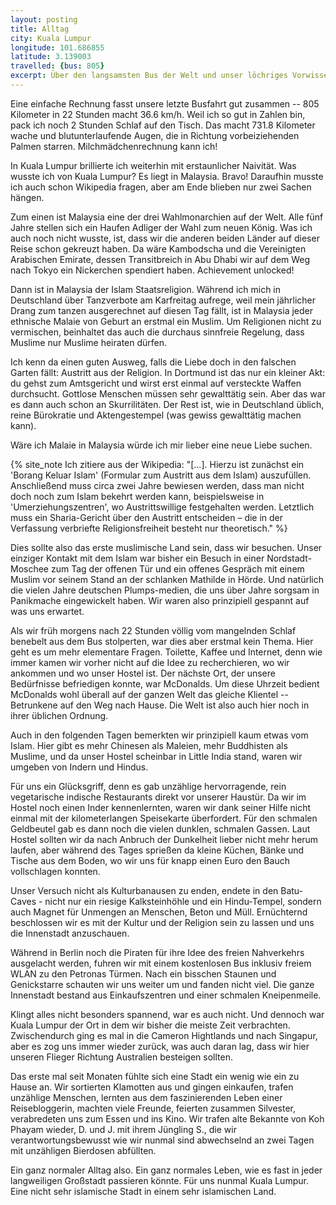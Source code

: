 ```yaml
---
layout: posting
title: Alltag
city: Kuala Lumpur
longitude: 101.686855
latitude: 3.139003
travelled: {bus: 805}
excerpt: Über den langsamsten Bus der Welt und unser löchriges Vorwissen, als auch die Stadt der Einkaufszentren und wie wir uns trotzdem wie zu Hause zu fühlten.
---
```


Eine einfache Rechnung fasst unsere letzte Busfahrt gut zusammen -- 805 Kilometer in 22 Stunden macht 36.6 km/h. Weil ich so gut in Zahlen bin, pack ich noch 2 Stunden Schlaf auf den Tisch. Das macht 731.8 Kilometer wache und blutunterlaufende Augen, die in Richtung vorbeiziehenden Palmen starren. Milchmädchenrechnung kann ich!

In Kuala Lumpur brillierte ich weiterhin mit erstaunlicher Naivität. Was wusste ich von Kuala Lumpur? Es liegt in Malaysia. Bravo! Daraufhin musste ich auch schon Wikipedia fragen, aber am Ende blieben nur zwei Sachen hängen.

Zum einen ist Malaysia eine der drei Wahlmonarchien auf der Welt.	Alle fünf Jahre stellen sich ein Haufen Adliger der Wahl zum neuen König. Was ich auch noch nicht wusste, ist, dass wir die anderen beiden Länder auf dieser Reise schon gekreuzt haben. Da wäre Kambodscha und die Vereinigten Arabischen Emirate,  dessen Transitbreich in Abu Dhabi wir auf dem Weg nach Tokyo ein Nickerchen spendiert haben. Achievement unlocked!

Dann ist in Malaysia der Islam Staatsreligion. Während ich mich in Deutschland über Tanzverbote am Karfreitag aufrege, weil mein jährlicher Drang zum tanzen ausgerechnet auf diesen Tag fällt, ist in Malaysia jeder ethnische Malaie von Geburt an erstmal ein Muslim. Um Religionen nicht zu vermischen, beinhaltet das auch die durchaus sinnfreie Regelung, dass Muslime nur Muslime heiraten dürfen. 

Ich kenn da einen guten Ausweg, falls die Liebe doch in den falschen Garten fällt: Austritt aus der Religion. In Dortmund ist das nur ein kleiner Akt: du gehst zum Amtsgericht und wirst erst einmal auf versteckte Waffen durchsucht. Gottlose Menschen müssen sehr gewalttätig sein. Aber das war es dann auch schon an Skurrilitäten. Der Rest ist, wie in Deutschland üblich, reine Bürokratie und Aktengestempel (was gewiss gewalttätig machen kann).

Wäre ich Malaie in Malaysia würde ich mir lieber eine neue Liebe suchen. 

{% site_note Ich zitiere aus der Wikipedia: "[...]. Hierzu ist zunächst ein 'Borang Keluar Islam' (Formular zum Austritt aus dem Islam) auszufüllen. Anschließend muss circa zwei Jahre bewiesen werden, dass man nicht doch noch zum Islam bekehrt werden kann, beispielsweise in 'Umerziehungszentren', wo Austrittswillige festgehalten werden. Letztlich muss ein Sharia-Gericht über den Austritt entscheiden – die in der Verfassung verbriefte Religionsfreiheit besteht nur theoretisch." %}

Dies sollte also das erste muslimische Land sein, dass wir besuchen. Unser einziger Kontakt mit dem Islam war bisher ein Besuch in einer Nordstadt-Moschee zum Tag der offenen Tür und ein offenes Gespräch mit einem Muslim vor seinem Stand an der schlanken Mathilde in Hörde. Und natürlich die vielen Jahre deutschen Plumps-medien, die uns über Jahre sorgsam in Panikmache eingewickelt haben. Wir waren also prinzipiell gespannt auf was uns erwartet. 

Als wir früh morgens nach 22 Stunden völlig vom mangelnden Schlaf benebelt aus dem Bus stolperten, war dies aber erstmal kein Thema. Hier geht es um mehr elementare Fragen. Toilette, Kaffee und Internet, denn wie immer kamen wir vorher nicht auf die Idee zu recherchieren, wo wir ankommen und wo unser Hostel ist. Der nächste Ort, der unsere Bedürfnisse befriedigen konnte, war McDonalds. Um diese Uhrzeit bedient McDonalds wohl überall auf der ganzen Welt das gleiche Klientel -- Betrunkene auf den Weg nach Hause. Die Welt ist also auch hier noch in ihrer üblichen Ordnung.

<!-- images -->

Auch in den folgenden Tagen bemerkten wir prinzipiell kaum etwas vom Islam. Hier gibt es mehr Chinesen als Maleien, mehr Buddhisten als Muslime, und da unser Hostel scheinbar in Little India stand, waren wir umgeben von Indern und Hindus. 

Für uns ein Glücksgriff, denn  es gab unzählige hervorragende, rein vegetarische indische Restaurants direkt vor unserer Haustür. Da wir im Hostel noch einen Inder kennenlernten, waren wir dank seiner Hilfe nicht einmal mit der kilometerlangen Speisekarte überfordert. Für den schmalen Geldbeutel gab es dann noch die vielen dunklen, schmalen Gassen. Laut Hostel sollten wir da nach Anbruch der Dunkelheit lieber nicht mehr herum laufen, aber während des Tages sprießen da kleine Küchen, Bänke und Tische aus dem Boden, wo wir uns für knapp einen Euro den Bauch vollschlagen konnten.

Unser Versuch nicht als Kulturbanausen zu enden, endete in den Batu-Caves - nicht nur ein riesige Kalksteinhöhle und ein Hindu-Tempel, sondern auch Magnet für Unmengen an Menschen, Beton und Müll. Ernüchternd beschlossen wir es mit der Kultur und der Religion sein zu lassen und uns die Innenstadt anzuschauen. 

Während in Berlin noch die Piraten für ihre Idee des freien Nahverkehrs ausgelacht werden, fuhren wir mit einem kostenlosen Bus inklusiv freiem WLAN zu den Petronas Türmen. Nach ein bisschen Staunen und Genickstarre schauten wir uns weiter um und fanden nicht viel. Die ganze Innenstadt bestand aus Einkaufszentren und einer schmalen Kneipenmeile. 

Klingt alles nicht besonders spannend, war es auch nicht. Und dennoch war Kuala Lumpur der Ort in dem wir bisher die meiste Zeit verbrachten. Zwischendurch ging es mal in die Cameron Hightlands und nach Singapur, aber es zog uns immer wieder zurück, was auch daran lag, dass wir hier unseren Flieger Richtung Australien besteigen sollten.

Das erste mal seit Monaten fühlte sich eine Stadt ein wenig wie ein zu Hause an. Wir sortierten Klamotten aus und gingen einkaufen, trafen unzählige Menschen, lernten aus dem faszinierenden Leben einer Reisebloggerin, machten viele Freunde, feierten zusammen Silvester, verabredeten uns zum Essen und ins Kino. Wir trafen alte Bekannte von Koh Phayam wieder, D. und J. mit ihrem Jüngling S., die wir verantwortungsbewusst wie wir nunmal sind abwechselnd an zwei Tagen mit unzähligen Bierdosen abfüllten.

Ein ganz normaler Alltag also. Ein ganz normales Leben, wie es fast in jeder langweiligen Großstadt passieren könnte. Für uns nunmal Kuala Lumpur. Eine nicht sehr islamische Stadt in einem sehr islamischen Land.
